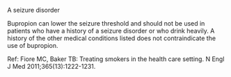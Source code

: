A seizure disorder

Bupropion can lower the seizure threshold and should not be used in patients who have a history of a seizure disorder or who drink heavily. A history of the other medical conditions listed does not contraindicate the use of bupropion.

Ref: Fiore MC, Baker TB: Treating smokers in the health care setting. N Engl J Med 2011;365(13):1222-1231.
